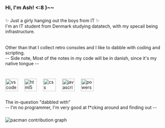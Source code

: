 <h3 align="left">Hi, I'm Ash! <:8 )~~</h3>

###

<p align="left">✨ Just a girly hanging out the boys from IT ✨<br>I'm an IT student from Denmark studying datatech, with my specail being infrastructure. <br><br><br>Other than that I collect retro consoles and I like to dabble with coding and scripting.<br>-- Side note, Most of the notes in my code will be in danish, since it's my native tongue --</p>

###

<br clear="both">

<div align="left">
  <img src="https://skillicons.dev/icons?i=vscode" height="40" alt="vscode logo"  />
  <img width="12" />
  <img src="https://skillicons.dev/icons?i=html" height="40" alt="html5 logo"  />
  <img width="12" />
  <img src="https://skillicons.dev/icons?i=css" height="40" alt="css logo"  />
  <img width="12" />
  <img src="https://skillicons.dev/icons?i=js" height="40" alt="javascript logo"  />
  <img width="12" />
  <img src="https://skillicons.dev/icons?i=powershell" height="40" alt="powershell logo"  />
</div>

###

<p align="left">The in-question "dabbled with"<br>-- I'm no programmer, I'm very good at f*cking around and finding out --</p>

###

<picture>
  <source media="(prefers-color-scheme: dark)" srcset="https://raw.githubusercontent.com/PogPossum/PogPossum/output/pacman-contribution-graph-dark.svg">
  <source media="(prefers-color-scheme: light)" srcset="https://raw.githubusercontent.com/PogPossum/PogPossum/output/pacman-contribution-graph.svg">
  <img alt="pacman contribution graph" src="https://raw.githubusercontent.com/PogPossum/PogPossum/output/pacman-contribution-graph.svg">
</picture>

###
